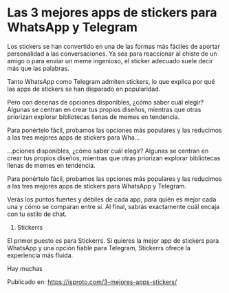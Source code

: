 # Las 3 mejores apps de stickers para WhatsApp y Telegram

Los stickers se han convertido en una de las formas más fáciles de aportar personalidad a las conversaciones. Ya sea para reaccionar al chiste de un amigo o para enviar un meme ingenioso, el sticker adecuado suele decir más que las palabras.



Tanto WhatsApp como Telegram admiten stickers, lo que explica por qué las apps de stickers se han disparado en popularidad.



Pero con decenas de opciones disponibles, ¿cómo saber cuál elegir? Algunas se centran en crear tus propios diseños, mientras que otras priorizan explorar bibliotecas llenas de memes en tendencia.



Para ponértelo fácil, probamos las opciones más populares y las reducimos a las tres mejores apps de stickers para Wha...

...pciones disponibles, ¿cómo saber cuál elegir? Algunas se centran en crear tus propios diseños, mientras que otras priorizan explorar bibliotecas llenas de memes en tendencia.



Para ponértelo fácil, probamos las opciones más populares y las reducimos a las tres mejores apps de stickers para WhatsApp y Telegram.



Verás los puntos fuertes y débiles de cada app, para quién es mejor cada una y cómo se comparan entre sí. Al final, sabrás exactamente cuál encaja con tu estilo de chat.



1. Stickerrs



El primer puesto es para Stickerrs. Si quieres la mejor app de stickers para WhatsApp y una opción fiable para Telegram, Stickerrs ofrece la experiencia más fluida.



Hay muchas

Publicado en: https://isproto.com/3-mejores-apps-stickers/